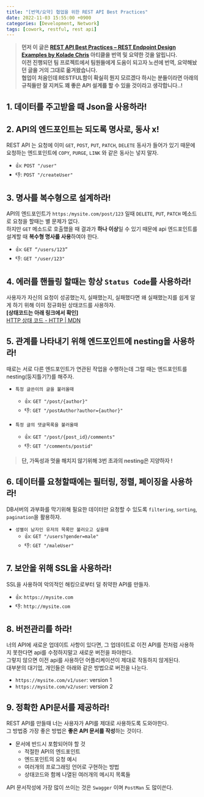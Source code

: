 ```yaml
---
title: "[번역/요약] 협업을 위한 REST API Best Practices"
date: 2022-11-03 15:55:00 +0900
categories: [Development, Network]
tags: [cowork, restful, rest api]
---
```


> **먼저 이 글은 [REST API Best Practices – REST Endpoint Design Examples by Kolade Chris](https://www.freecodecamp.org/news/rest-api-best-practices-rest-endpoint-design-examples/) 아티클을 번역 및 요약한 것을 알립니다.**  
**이전 진행되던 팀 프로젝트에서 팀원들에게 도움이 되고자 노션에 번역, 요약해놨던 글을 거의 그대로 옮겨왔습니다.  
협업이 처음인데 RESTFUL함이 확실히 뭔지 모르겠다 하시는 분들이라면 아래의 규칙들만 잘 지켜도 꽤 좋은 API 설계를 할 수 있을 것이라고 생각합니다..!**


## 1. 데이터를 주고받을 때 Json을 사용하라!

## 2. API의 엔드포인트는 되도록 명사로, 동사 x!
REST API 는 요청에 이미 `GET`, `POST`, `PUT`, `PATCH`, `DELETE` 동사가 들어가 있기 때문에 
요청하는 엔드포인트에 `COPY`, `PURGE`, `LINK` 와 같은 동사는 넣지 말자.  

- 👍: `POST "/user"`  
- 👎: `POST "/createUser"`


## 3. 명사를 복수형으로 설계하라!
API의 엔드포인트가 `https:/mysite.com/post/123` 일때 `DELETE`, `PUT`, `PATCH` 메소드로 요청을 할때는 별 문제가 없다.  
하지만 `GET` 메소드로 호출했을 때 결과가 **하나 이상**일 수 있기 때문에 api 엔드포인트를 설계할 때 **복수형 명사를 사용**하여야 한다.
- 👍: `GET “/users/123”`
- 👎: `GET "/user/123"`

## 4. 에러를 핸들링 할때는 항상 `Status Code`를 사용하라!
사용자가 자신의 요청이 성공했는지, 실패했는지, 실패했다면 왜 실패했는지를 쉽게 알게 하기 위해 이미 정규화된 상태코드를 사용하자.  
**[상태코드는 아래 링크에서 확인]**  
[HTTP 상태 코드 - HTTP | MDN](https://developer.mozilla.org/ko/docs/Web/HTTP/Status)
    
## 5. 관계를 나타내기 위해 엔드포인트에 nesting을 사용하라!
때로는 서로 다른 엔드포인트가 연관된 작업을 수행하는데 그럴 때는 엔드포인트를 nesting(둥지틀기?)를 해주자.
- `특정 글쓴이의 글을 불러올때`
    - 👍: `GET "/post/{author}"`
    - 👎: `GET "/postAuthor?author={author}"`

- `특정 글의 댓글목록을 불러올때`
    - 👍: `GET "/post/{post_id}/comments"`
    - 👎: `GET "/comments/postid"`

> **단, 가독성과 멋을 해치지 않기위해 3번 초과의 nesting은 지양하자 !**

## 6. 데이터를 요청할때에는 필터링, 정렬, 페이징을 사용하라!
DB서버의 과부화를 막기위해 필요한 데이터만 요청할 수 있도록 `filtering`, `sorting`, `pagination`을 활용하자.
- `성별이 남자인 유저의 목록만 불러오고 싶을때`
    - 👍: `GET "/users?gender=male"`
    - 👎: `GET "/maleUser"`

## 7.  보안을 위해 SSL을 사용하라!
SSL을 사용하여 악의적인 해킹으로부터 덜 취약한 API를 만들자.
- 👍: `https://mysite.com`
- 👎: `http://mysite.com`

## 8. 버전관리를 하라!
너의 API에 새로운 업데이트 사항이 있다면, 그 업데이트로 이전 API를 전처럼 사용하지 못한다면 api를 수정하지말고 새로운 버전을 파야한다.  
그렇지 않으면 이전 api를 사용하던 어플리케이션이 제대로 작동하지 않게된다.  
대부분의 대기업, 개인들은 아래와 같은 방법으로 버전을 나눈다.
- `https://mysite.com/v1/user`: version 1
- `https://mysite.com/v2/user`: version 2

## 9. 정확한 API문서를 제공하라!
REST API를 만들때 너는 사용자가 API를 제대로 사용하도록 도와야한다.  
그 방법중 가장 좋은 방법은 **좋은 API 문서를 작성**하는 것이다.  
- 문서에 반드시 포함되어야 할 것
    - 적절한 API의 엔드포인트
    - 엔드포인트의 요청 예시
    - 여러개의 프로그래밍 언어로 구현하는 방법
    - 상태코드와 함께 나열된 여러개의 메시지 목록들

API 문서작성에 가장 많이 쓰이는 것은 `Swagger` 이며 `PostMan` 도 많이쓴다.